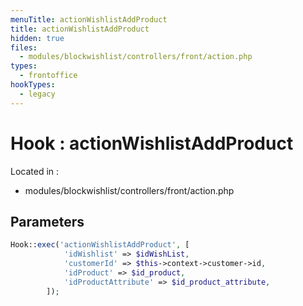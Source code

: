 ```yaml
---
menuTitle: actionWishlistAddProduct
title: actionWishlistAddProduct
hidden: true
files:
  - modules/blockwishlist/controllers/front/action.php
types:
  - frontoffice
hookTypes:
  - legacy
---
```


# Hook : actionWishlistAddProduct

Located in :

  - modules/blockwishlist/controllers/front/action.php

## Parameters

```php
Hook::exec('actionWishlistAddProduct', [
            'idWishlist' => $idWishList,
            'customerId' => $this->context->customer->id,
            'idProduct' => $id_product,
            'idProductAttribute' => $id_product_attribute,
        ]);
```